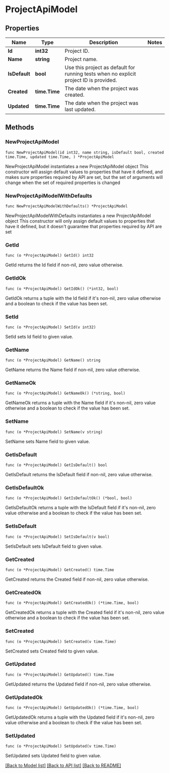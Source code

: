 # ProjectApiModel

## Properties

Name | Type | Description | Notes
------------ | ------------- | ------------- | -------------
**Id** | **int32** | Project ID. | 
**Name** | **string** | Project name. | 
**IsDefault** | **bool** | Use this project as default for running tests when no explicit project ID is provided. | 
**Created** | **time.Time** | The date when the project was created. | 
**Updated** | **time.Time** | The date when the project was last updated. | 

## Methods

### NewProjectApiModel

`func NewProjectApiModel(id int32, name string, isDefault bool, created time.Time, updated time.Time, ) *ProjectApiModel`

NewProjectApiModel instantiates a new ProjectApiModel object
This constructor will assign default values to properties that have it defined,
and makes sure properties required by API are set, but the set of arguments
will change when the set of required properties is changed

### NewProjectApiModelWithDefaults

`func NewProjectApiModelWithDefaults() *ProjectApiModel`

NewProjectApiModelWithDefaults instantiates a new ProjectApiModel object
This constructor will only assign default values to properties that have it defined,
but it doesn't guarantee that properties required by API are set

### GetId

`func (o *ProjectApiModel) GetId() int32`

GetId returns the Id field if non-nil, zero value otherwise.

### GetIdOk

`func (o *ProjectApiModel) GetIdOk() (*int32, bool)`

GetIdOk returns a tuple with the Id field if it's non-nil, zero value otherwise
and a boolean to check if the value has been set.

### SetId

`func (o *ProjectApiModel) SetId(v int32)`

SetId sets Id field to given value.


### GetName

`func (o *ProjectApiModel) GetName() string`

GetName returns the Name field if non-nil, zero value otherwise.

### GetNameOk

`func (o *ProjectApiModel) GetNameOk() (*string, bool)`

GetNameOk returns a tuple with the Name field if it's non-nil, zero value otherwise
and a boolean to check if the value has been set.

### SetName

`func (o *ProjectApiModel) SetName(v string)`

SetName sets Name field to given value.


### GetIsDefault

`func (o *ProjectApiModel) GetIsDefault() bool`

GetIsDefault returns the IsDefault field if non-nil, zero value otherwise.

### GetIsDefaultOk

`func (o *ProjectApiModel) GetIsDefaultOk() (*bool, bool)`

GetIsDefaultOk returns a tuple with the IsDefault field if it's non-nil, zero value otherwise
and a boolean to check if the value has been set.

### SetIsDefault

`func (o *ProjectApiModel) SetIsDefault(v bool)`

SetIsDefault sets IsDefault field to given value.


### GetCreated

`func (o *ProjectApiModel) GetCreated() time.Time`

GetCreated returns the Created field if non-nil, zero value otherwise.

### GetCreatedOk

`func (o *ProjectApiModel) GetCreatedOk() (*time.Time, bool)`

GetCreatedOk returns a tuple with the Created field if it's non-nil, zero value otherwise
and a boolean to check if the value has been set.

### SetCreated

`func (o *ProjectApiModel) SetCreated(v time.Time)`

SetCreated sets Created field to given value.


### GetUpdated

`func (o *ProjectApiModel) GetUpdated() time.Time`

GetUpdated returns the Updated field if non-nil, zero value otherwise.

### GetUpdatedOk

`func (o *ProjectApiModel) GetUpdatedOk() (*time.Time, bool)`

GetUpdatedOk returns a tuple with the Updated field if it's non-nil, zero value otherwise
and a boolean to check if the value has been set.

### SetUpdated

`func (o *ProjectApiModel) SetUpdated(v time.Time)`

SetUpdated sets Updated field to given value.



[[Back to Model list]](../README.md#documentation-for-models) [[Back to API list]](../README.md#documentation-for-api-endpoints) [[Back to README]](../README.md)


